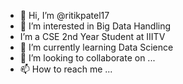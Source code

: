 - 👋 Hi, I’m @ritikpatel17
- 👀 I’m interested in Big Data Handling
- I’m a CSE 2nd Year Student at IIITV
- 🌱 I’m currently learning Data Science
- 💞️ I’m looking to collaborate on ...
- 📫 How to reach me ...

<!---
ritikpatel17/ritikpatel17 is a ✨ special ✨ repository because its `README.md` (this file) appears on your GitHub profile.
You can click the Preview link to take a look at your changes.
--->
